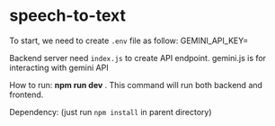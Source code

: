 # speech-to-text

To start, we need to create `.env` file as follow:
GEMINI_API_KEY=<OUR-API-KEY-HERE>

Backend server need `index.js` to create API endpoint.
gemini.js is for interacting with gemini API

How to run: **npm run dev** . This command will run both backend and frontend.

Dependency: (just run `npm install` in parent directory)


